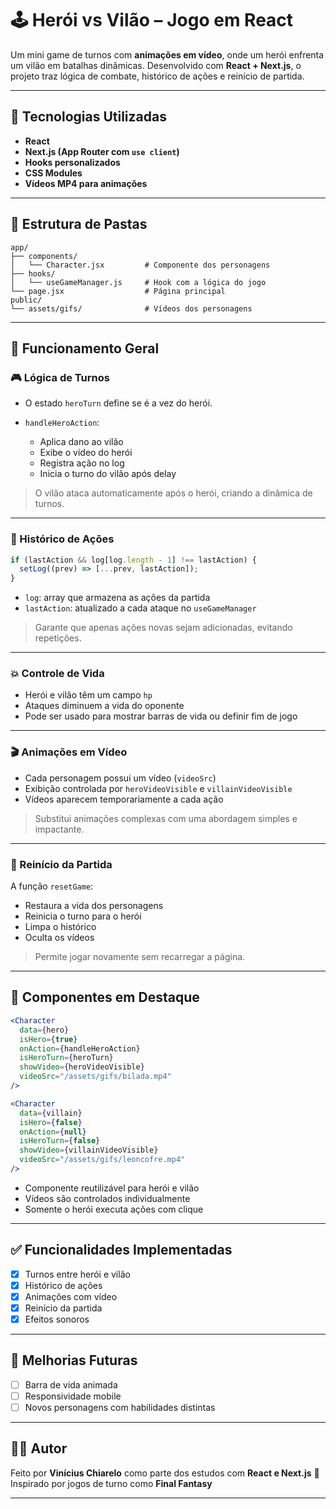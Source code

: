 # 🕹️ Herói vs Vilão – Jogo em React

Um mini game de turnos com **animações em vídeo**, onde um herói enfrenta um vilão em batalhas dinâmicas. Desenvolvido com **React + Next.js**, o projeto traz lógica de combate, histórico de ações e reinício de partida.

---

## 🚀 Tecnologias Utilizadas

* **React**
* **Next.js (App Router com `use client`)**
* **Hooks personalizados**
* **CSS Modules**
* **Vídeos MP4 para animações**

---

## 📁 Estrutura de Pastas

```
app/
├── components/
│   └── Character.jsx         # Componente dos personagens
├── hooks/
│   └── useGameManager.js     # Hook com a lógica do jogo
└── page.jsx                  # Página principal
public/
└── assets/gifs/              # Vídeos dos personagens
```

---

## 📄 Funcionamento Geral

### 🎮 Lógica de Turnos

* O estado `heroTurn` define se é a vez do herói.
* `handleHeroAction`:

  * Aplica dano ao vilão
  * Exibe o vídeo do herói
  * Registra ação no log
  * Inicia o turno do vilão após delay

> O vilão ataca automaticamente após o herói, criando a dinâmica de turnos.

---

### 🧠 Histórico de Ações

```js
if (lastAction && log[log.length - 1] !== lastAction) {
  setLog((prev) => [...prev, lastAction]);
}
```

* `log`: array que armazena as ações da partida
* `lastAction`: atualizado a cada ataque no `useGameManager`

> Garante que apenas ações novas sejam adicionadas, evitando repetições.

---

### 💥 Controle de Vida

* Herói e vilão têm um campo `hp`
* Ataques diminuem a vida do oponente
* Pode ser usado para mostrar barras de vida ou definir fim de jogo

---

### 🎬 Animações em Vídeo

* Cada personagem possui um vídeo (`videoSrc`)
* Exibição controlada por `heroVideoVisible` e `villainVideoVisible`
* Vídeos aparecem temporariamente a cada ação

> Substitui animações complexas com uma abordagem simples e impactante.

---

### 🔄 Reinício da Partida

A função `resetGame`:

* Restaura a vida dos personagens
* Reinicia o turno para o herói
* Limpa o histórico
* Oculta os vídeos

> Permite jogar novamente sem recarregar a página.

---

## 🧩 Componentes em Destaque

```jsx
<Character
  data={hero}
  isHero={true}
  onAction={handleHeroAction}
  isHeroTurn={heroTurn}
  showVideo={heroVideoVisible}
  videoSrc="/assets/gifs/bilada.mp4"
/>

<Character
  data={villain}
  isHero={false}
  onAction={null}
  isHeroTurn={false}
  showVideo={villainVideoVisible}
  videoSrc="/assets/gifs/leoncofre.mp4"
/>
```

* Componente reutilizável para herói e vilão
* Vídeos são controlados individualmente
* Somente o herói executa ações com clique

---

## ✅ Funcionalidades Implementadas

* [x] Turnos entre herói e vilão
* [x] Histórico de ações
* [x] Animações com vídeo
* [x] Reinício da partida
* [x] Efeitos sonoros 

---

## 📌 Melhorias Futuras

* [ ] Barra de vida animada
* [ ] Responsividade mobile
* [ ] Novos personagens com habilidades distintas

---
<!--
## 📸 Demonstração

> 💡 Adicione aqui um **GIF** ou **link do Vercel** com a demonstração do jogo funcionando.

---
-->

## 🧑‍💻 Autor

Feito por **Vinícius Chiarelo** como parte dos estudos com **React e Next.js**
🎯 Inspirado por jogos de turno como **Final Fantasy**

---
